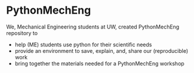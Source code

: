 # PythonMechEng

We, Mechanical Engineering students at UW, created PythonMechEng repository to
- help (ME) students use python for their scientific needs
- provide an environment to save, explain, and, share our (reproducible) work
- bring together the materials needed for a PythonMechEng workshop


